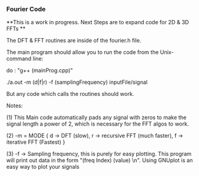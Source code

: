 ### Fourier Code

**This is a work in progress. Next Steps are to expand code for 2D & 3D FFTs **

The DFT & FFT routines are inside of the fourier.h file. 

The main program should allow you to run the code from the Unix-command line:

do : "g++ (mainProg.cpp)"

./a.out -m (d|f|r) -f (samplingFrequency) inputFile/signal

But any code which calls the routines should work. 

Notes:

(1) This Main code automatically pads any signal with zeros to make the signal length a power of 2,
which is necessary for the FFT algos to work.

(2) -m = MODE { d -> DFT (slow), r -> recursive FFT (much faster), f -> iterative FFT (Fastest) }

(3) -f -> Sampling frequency, this is purely for easy plotting. This program will print out 
data in the form "(freq Index) (value) \n". Using GNUplot is an easy way to plot your signals 



